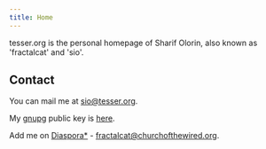 ```yaml
---
title: Home
---
```


tesser.org is the personal homepage of Sharif Olorin, also known as
'fractalcat' and 'sio'. 

Contact
-------

You can mail me at [sio@tesser.org](mailto:sio@tesser.org).

My [gnupg](http://www.gnupg.org/) public key is [here](/var/sio.asc).
 
Add me on [Diaspora*](https://diasporafoundation.org/) - 
fractalcat@churchofthewired.org.
